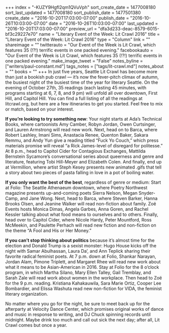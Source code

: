 +++
index = "-KUZY9Hgfl2qm1QVuVph"
sort_create_date = 1477008180
sort_last_updated = 1477008180
sort_publish_date = 1477501380
create_date = "2016-10-20T17:03:00-07:00"
publish_date = "2016-10-26T10:03:00-07:00"
date = "2016-10-26T10:03:00-07:00"
last_updated = "2016-10-20T17:03:00-07:00"
preview_url = "dfa3d233-deac-8579-6015-bf3c29227e70"
name = "Literary Event of the Week: Lit Crawl 2016"
title = "Literary Event of the Week: Lit Crawl 2016"
type = "Column"
link = ""
shareimage = ""
twitterauto = "Our Event of the Week is Lit Crawl, which features 35 (!?!) terrific events in one packed evening."
facebookauto = "Our Event of the Week is Lit Crawl, which features 35 (!?!) terrific events in one packed evening."
make_image_tweet = "False"
notes_byline = ["writers/paul-constant.md"]
tags_notes = ["tags/lit-crawl.md"]
notes_about = ""
books = ""
+++
In just five years, Seattle Lit Crawl has become more than just a bookish pub crawl — it’s now the fever-pitch climax of autumn, the busiest night of the busiest time of the year for literary Seattle. On the evening of October 27th, 35 readings (each lasting 45 minutes, with programs starting at 6, 7, 8, and 9 pm) will unfold all over downtown, First Hill, and Capitol Hill. You can find a full listing of all the readings at litcrawl.org, but here are a few itineraries to get you started. Feel free to mix or match, based on your interest.

**If you’re looking to try something new**: Your night starts at Ada’s Technical Books, where cartoonists Amy Camber, Robyn Jordan, Owen Curtsinger, and Lauren Armstrong will read new work. Next, head on to Barca, where Robert Lashley, Imani Sims, Anastacia Renee, Quenton Baker, Sakara Remmu, and Andy Yun give a reading titled “Fuck Yo Couch,” which press materials promise will reveal “a Rick James-level of disregard for politesse.” At 8 p.m., head to Capitol Cider for Contagious Exchanges, Mattilda Bernstein Sycamore’s conversational series about queerness and genre and literature, featuring Tobi Hill-Meyer and Elizabeth Colen. And finally, end up at Vermillion, where artist Steph Kesey presents new animated .gifs that tell a story about two pieces of pasta falling in love in a pot of boiling water.

**If you only want the best of the best**, regardless of genre or medium: Start at Folio: The Seattle Athenaeum downtown, where Poetry Northwest magazine presents up-and-coming poets Sierra Nelson, Megan Snyder-Camp, and Jane Wong. Next, head to Barca, where Steven Barker, Hanna Brooks Olsen, and Jeanine Walker will read non-fiction about family. Zoë Events hosts Monica Dimas, Angela Garbes, Anna Goren, and Rachel Kessler talking about what food means to ourselves and to others. Finally, head over to Capitol Cider, where Nicole Hardy, Peter Mountford, Ross McMeekin, and Paulette Perhach will read new fiction and non-fiction on the theme “A Fool and His or Her Money.”

**If you can’t stop thinking about politics** because it’s almost time for the election and Donald Trump is a sexist monster: Hugo House kicks off the night with Samar Abulhassan, Laura Da’, and Ann Teplick sharing their favorite radical feminist poets. At 7 p.m. down at Folio, Shankar Narayan, Jordan Alam, Pimone Triplett, and Margaret Rhee will read new work about what it means to be Asian-American in 2016. Stay at Folio for the 8 o’clock program, in which Martha Silano, Mary Ellen Talley, Gail Tremblay, and Sarah Zale will read work about women in the workplace. Then head to Zoë for the 9 p.m. reading. Kristiana Kahakauwila, Sara Marie Ortiz, Cooper Lee Bombardier, and Elissa Washuta read new non-fiction for VIDA, the feminist literary organization.

No matter where you go for the night, be sure to meet back up for the afterparty at Velocity Dance Center, which promises original works of dance and music in response to writing, and DJ Chuck spinning records until midnight. Maybe drink too much and call out sick the next day; after all, Lit Crawl comes but once a year.
